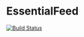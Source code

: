 # EssentialFeed
[![Build Status](https://travis-ci.com/SherifKamalSalem/EssentialFeed.svg?branch=main)](https://travis-ci.com/SherifKamalSalem/EssentialFeed)
